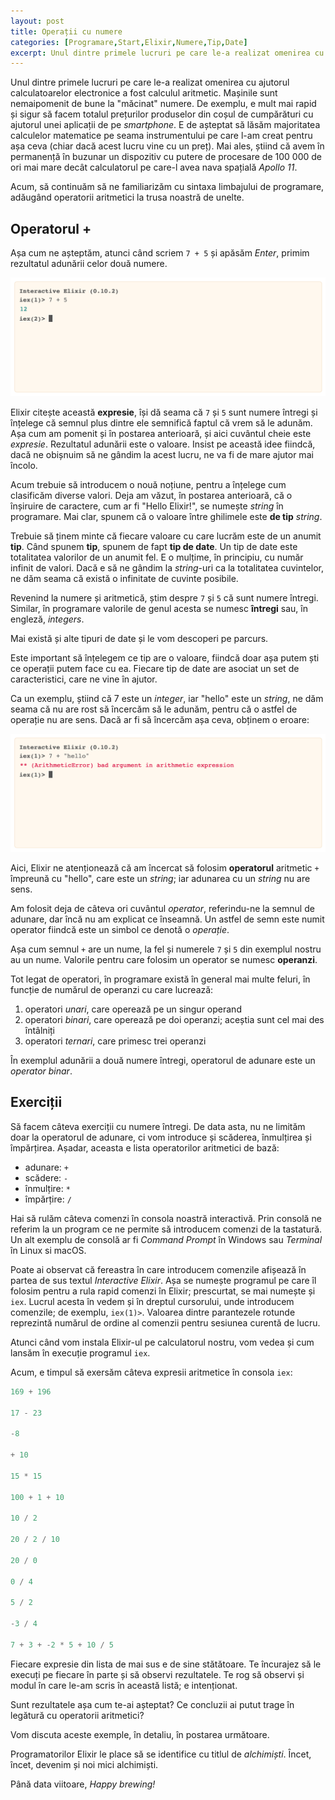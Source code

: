 ```yaml
---
layout: post
title: Operații cu numere
categories: [Programare,Start,Elixir,Numere,Tip,Date]
excerpt: Unul dintre primele lucruri pe care le-a realizat omenirea cu ajutorul calculatoarelor electronice a fost calculul aritmetic. Mașinile sunt nemaipomenit de bune la "măcinat" numere.
---
```


Unul dintre primele lucruri pe care le-a realizat omenirea cu ajutorul calculatoarelor electronice a fost calculul aritmetic. Mașinile sunt nemaipomenit de bune la "măcinat" numere. De exemplu, e mult mai rapid și sigur să facem totalul prețurilor produselor din coșul de cumpărături cu ajutorul unei aplicații de pe *smartphone*. E de așteptat să lăsăm majoritatea calculelor matematice pe seama instrumentului pe care l-am creat pentru așa ceva (chiar dacă acest lucru vine cu un preț). Mai ales, știind că avem în permanență în buzunar un dispozitiv cu putere de procesare de 100 000 de ori mai mare decât calculatorul pe care-l avea nava spațială *Apollo 11*.

Acum, să continuăm să ne familiarizăm cu sintaxa limbajului de programare, adăugând operatorii aritmetici la trusa noastră de unelte.

## Operatorul +

Așa cum ne așteptăm, atunci când scriem `7 + 5` și apăsăm *Enter*, primim rezultatul adunării celor două numere.

![Adunarea a două numere](/images/lesson-002/addition.png "Adunarea a două numere")

Elixir citește această __expresie__, își dă seama că `7` și `5` sunt numere întregi și înțelege că semnul plus dintre ele semnifică faptul că vrem să le adunăm. Așa cum am pomenit și în postarea anterioară, și aici cuvântul cheie este *expresie*. Rezultatul adunării este o valoare. Insist pe această idee fiindcă, dacă ne obișnuim să ne gândim la acest lucru, ne va fi de mare ajutor mai încolo.

Acum trebuie să introducem o nouă noțiune, pentru a înțelege cum clasificăm diverse valori. Deja am văzut, în postarea anterioară, că o înșiruire de caractere, cum ar fi "Hello Elixir!", se numește *string* în programare. Mai clar, spunem că o valoare între ghilimele este __de tip__ *string*.

Trebuie să ținem minte că fiecare valoare cu care lucrăm este de un anumit __tip__. Când spunem __tip__, spunem de fapt __tip de date__. Un tip de date este totalitatea valorilor de un anumit fel. E o mulțime, în principiu, cu număr infinit de valori. Dacă e să ne gândim la *string*-uri ca la totalitatea cuvintelor, ne dăm seama că există o infinitate de cuvinte posibile.

Revenind la numere și aritmetică, știm despre `7` și `5` că sunt numere întregi. Similar, în programare valorile de genul acesta se numesc __întregi__ sau, în engleză, *integers*.

Mai există și alte tipuri de date și le vom descoperi pe parcurs.

Este important să înțelegem ce tip are o valoare, fiindcă doar așa putem ști ce operații putem face cu ea. Fiecare tip de date are asociat un set de caracteristici, care ne vine în ajutor.

Ca un exemplu, știind că 7 este un *integer*, iar "hello" este un *string*, ne dăm seama că nu are rost să încercăm să le adunăm, pentru că o astfel de operație nu are sens. Dacă ar fi să încercăm așa ceva, obținem o eroare:

![Expresie aritmetică incorectă](/images/lesson-002/bad-argument-in-arithmetic-expression.png "Expresie aritmetică incorectă")

Aici, Elixir ne atenționează că am încercat să folosim __operatorul__ aritmetic `+` împreună cu "hello", care este un *string*; iar adunarea cu un *string* nu are sens.

Am folosit deja de câteva ori cuvântul *operator*, referindu-ne la semnul de adunare, dar încă nu am explicat ce înseamnă. Un astfel de semn este numit operator fiindcă este un simbol ce denotă o *operație*.

Așa cum semnul `+` are un nume, la fel și numerele `7` și `5` din exemplul nostru au un nume. Valorile pentru care folosim un operator se numesc __operanzi__.

Tot legat de operatori, în programare există în general mai multe feluri, în funcție de numărul de operanzi cu care lucrează:
1. operatori *unari*, care operează pe un singur operand
2. operatori *binari*, care operează pe doi operanzi; aceștia sunt cel mai des întâlniți
3. operatori *ternari*, care primesc trei operanzi

În exemplul adunării a două numere întregi, operatorul de adunare este un *operator binar*.

## Exerciții

Să facem câteva exerciții cu numere întregi. De data asta, nu ne limităm doar la operatorul de adunare, ci vom introduce și scăderea, înmulțirea și împărțirea.
Așadar, aceasta e lista operatorilor aritmetici de bază:

- adunare: `+`
- scădere: `-`
- înmulțire: `*`
- împărțire: `/`

Hai să rulăm câteva comenzi în consola noastră interactivă. Prin consolă ne referim la un program ce ne permite să introducem comenzi de la tastatură. Un alt exemplu de consolă ar fi *Command Prompt* în Windows sau *Terminal* în Linux si macOS.

Poate ai observat că fereastra în care introducem comenzile afișează în partea de sus textul *Interactive Elixir*. Așa se numește programul pe care îl folosim pentru a rula rapid comenzi în Elixir; prescurtat, se mai numește și `iex`. Lucrul acesta în vedem și în dreptul cursorului, unde introducem comenzile; de exemplu, `iex(1)>`. Valoarea dintre parantezele rotunde reprezintă numărul de ordine al comenzii pentru sesiunea curentă de lucru.

Atunci când vom instala Elixir-ul pe calculatorul nostru, vom vedea și cum lansăm în execuție programul `iex`.

Acum, e timpul să exersăm câteva expresii aritmetice în consola `iex`:

```elixir
169 + 196

17 - 23

-8

+ 10

15 * 15

100 + 1 + 10

10 / 2

20 / 2 / 10

20 / 0

0 / 4

5 / 2

-3 / 4

7 + 3 + -2 * 5 + 10 / 5
```

Fiecare expresie din lista de mai sus e de sine stătătoare. Te încurajez să le execuți pe fiecare în parte și să observi rezultatele. Te rog să observi și modul în care le-am scris în această listă; e intenționat.

Sunt rezultatele așa cum te-ai așteptat? Ce concluzii ai putut trage în legătură cu operatorii aritmetici?

Vom discuta aceste exemple, în detaliu, în postarea următoare.

Programatorilor Elixir le place să se identifice cu titlul de *alchimiști*. Încet, încet, devenim și noi mici alchimiști.

Până data viitoare, *Happy brewing!*
